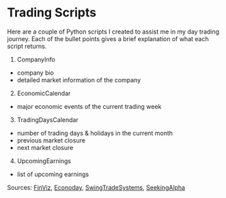 # Trading Scripts
Here are a couple of Python scripts I created to assist me in my day trading journey. Each of the bullet points gives a brief explanation of what each script returns.

1. CompanyInfo
  - company bio
  - detailed market information of the company
2. EconomicCalendar
  - major economic events of the current trading week
3. TradingDaysCalendar
  - number of trading days & holidays in the current month
  - previous market closure
  - next market closure
4. UpcomingEarnings
  - list of upcoming earnings

Sources: [FinViz](https://www.finviz.com), [Econoday](https://us.econoday.com), [SwingTradeSystems](http://www.swingtradesystems.com/trading-days-calendars.html), [SeekingAlpha](https://www.seekingalpha.com)
